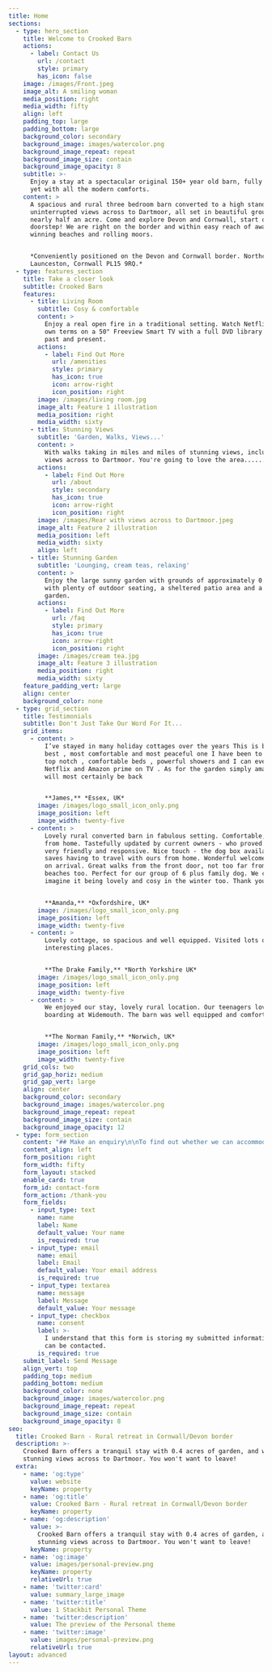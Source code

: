 ```yaml
---
title: Home
sections:
  - type: hero_section
    title: Welcome to Crooked Barn
    actions:
      - label: Contact Us
        url: /contact
        style: primary
        has_icon: false
    image: /images/Front.jpeg
    image_alt: A smiling woman
    media_position: right
    media_width: fifty
    align: left
    padding_top: large
    padding_bottom: large
    background_color: secondary
    background_image: images/watercolor.png
    background_image_repeat: repeat
    background_image_size: contain
    background_image_opacity: 8
    subtitle: >-
      Enjoy a stay at a spectacular original 150+ year old barn, fully restored
      yet with all the modern comforts.
    content: >
      A spacious and rural three bedroom barn converted to a high standard with
      uninterrupted views across to Dartmoor, all set in beautiful grounds of
      nearly half an acre. Come and explore Devon and Cornwall, start on the
      doorstep! We are right on the border and within easy reach of award
      winning beaches and rolling moors.


      *Conveniently positioned on the Devon and Cornwall border. Northcott,
      Launceston, Cornwall PL15 9RQ.*
  - type: features_section
    title: Take a closer look
    subtitle: Crooked Barn
    features:
      - title: Living Room
        subtitle: Cosy & comfortable
        content: >
          Enjoy a real open fire in a traditional setting. Watch Netflix on your
          own terms on a 50" Freeview Smart TV with a full DVD library of films
          past and present.
        actions:
          - label: Find Out More
            url: /amenities
            style: primary
            has_icon: true
            icon: arrow-right
            icon_position: right
        image: /images/living room.jpg
        image_alt: Feature 1 illustration
        media_position: right
        media_width: sixty
      - title: Stunning Views
        subtitle: 'Garden, Walks, Views...'
        content: >
          With walks taking in miles and miles of stunning views, including
          views across to Dartmoor. You're going to love the area......
        actions:
          - label: Find Out More
            url: /about
            style: secondary
            has_icon: true
            icon: arrow-right
            icon_position: right
        image: /images/Rear with views across to Dartmoor.jpeg
        image_alt: Feature 2 illustration
        media_position: left
        media_width: sixty
        align: left
      - title: Stunning Garden
        subtitle: 'Lounging, cream teas, relaxing'
        content: >
          Enjoy the large sunny garden with grounds of approximately 0.4 acres,
          with plenty of outdoor seating, a sheltered patio area and a second
          garden.
        actions:
          - label: Find Out More
            url: /faq
            style: primary
            has_icon: true
            icon: arrow-right
            icon_position: right
        image: /images/cream tea.jpg
        image_alt: Feature 3 illustration
        media_position: right
        media_width: sixty
    feature_padding_vert: large
    align: center
    background_color: none
  - type: grid_section
    title: Testimonials
    subtitle: Don't Just Take Our Word For It...
    grid_items:
      - content: >
          I’ve stayed in many holiday cottages over the years This is by far the
          best , most comfortable and most peaceful one I have been to . WiFi is
          top notch , comfortable beds , powerful showers and I can even get
          Netflix and Amazon prime on TV . As for the garden simply amazing . I
          will most certainly be back


          **James,** *Essex, UK*
        image: /images/logo_small_icon_only.png
        image_position: left
        image_width: twenty-five
      - content: >
          Lovely rural converted barn in fabulous setting. Comfortable, home
          from home. Tastefully updated by current owners - who proved to be
          very friendly and responsive. Nice touch - the dog box availability,
          saves having to travel with ours from home. Wonderful welcome hamper
          on arrival. Great walks from the front door, not too far from fabulous
          beaches too. Perfect for our group of 6 plus family dog. We could
          imagine it being lovely and cosy in the winter too. Thank you!


          **Amanda,** *Oxfordshire, UK*
        image: /images/logo_small_icon_only.png
        image_position: left
        image_width: twenty-five
      - content: >
          Lovely cottage, so spacious and well equipped. Visited lots of
          interesting places.


          **The Drake Family,** *North Yorkshire UK*
        image: /images/logo_small_icon_only.png
        image_position: left
        image_width: twenty-five
      - content: >
          We enjoyed our stay, lovely rural location. Our teenagers loved body
          boarding at Widemouth. The barn was well equipped and comfortable.


          **The Norman Family,** *Norwich, UK*
        image: /images/logo_small_icon_only.png
        image_position: left
        image_width: twenty-five
    grid_cols: two
    grid_gap_horiz: medium
    grid_gap_vert: large
    align: center
    background_color: secondary
    background_image: images/watercolor.png
    background_image_repeat: repeat
    background_image_size: contain
    background_image_opacity: 12
  - type: form_section
    content: "## Make an enquiry\n\nTo find out whether we can accommodate your stay, please contact us using the form below.\n\n\n\n## Where we are\n\nNorthcott, Launceston,\r\nCornwall PL15 9RQ\n"
    content_align: left
    form_position: right
    form_width: fifty
    form_layout: stacked
    enable_card: true
    form_id: contact-form
    form_action: /thank-you
    form_fields:
      - input_type: text
        name: name
        label: Name
        default_value: Your name
        is_required: true
      - input_type: email
        name: email
        label: Email
        default_value: Your email address
        is_required: true
      - input_type: textarea
        name: message
        label: Message
        default_value: Your message
      - input_type: checkbox
        name: consent
        label: >-
          I understand that this form is storing my submitted information so I
          can be contacted.
        is_required: true
    submit_label: Send Message
    align_vert: top
    padding_top: medium
    padding_bottom: medium
    background_color: none
    background_image: images/watercolor.png
    background_image_repeat: repeat
    background_image_size: contain
    background_image_opacity: 8
seo:
  title: Crooked Barn - Rural retreat in Cornwall/Devon border
  description: >-
    Crooked Barn offers a tranquil stay with 0.4 acres of garden, and with
    stunning views across to Dartmoor. You won't want to leave!
  extra:
    - name: 'og:type'
      value: website
      keyName: property
    - name: 'og:title'
      value: Crooked Barn - Rural retreat in Cornwall/Devon border
      keyName: property
    - name: 'og:description'
      value: >-
        Crooked Barn offers a tranquil stay with 0.4 acres of garden, and with
        stunning views across to Dartmoor. You won't want to leave!
      keyName: property
    - name: 'og:image'
      value: images/personal-preview.png
      keyName: property
      relativeUrl: true
    - name: 'twitter:card'
      value: summary_large_image
    - name: 'twitter:title'
      value: 1 Stackbit Personal Theme
    - name: 'twitter:description'
      value: The preview of the Personal theme
    - name: 'twitter:image'
      value: images/personal-preview.png
      relativeUrl: true
layout: advanced
---
```

